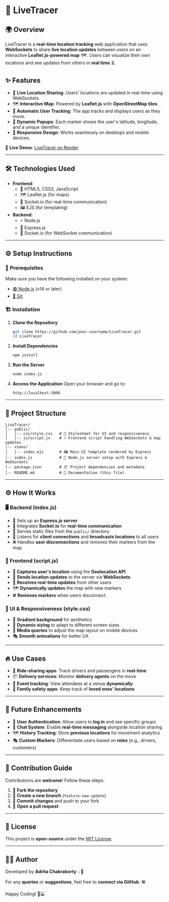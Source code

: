 # 🚀 LiveTracer

## 🌍 Overview
LiveTracer is a **real-time location tracking** web application that uses **WebSockets** to share **live location updates** between users on an interactive **Leaflet.js-powered map** 🗺️. Users can visualize their own locations and see updates from others in **real time** ⏳.

## ✨ Features
- 📌 **Live Location Sharing**: Users' locations are updated in real-time using WebSockets.
- 🗺️ **Interactive Map**: Powered by **Leaflet.js** with **OpenStreetMap tiles**.
- 🚶 **Automatic User Tracking**: The app tracks and displays users as they move.
- 💬 **Dynamic Popups**: Each marker shows the user's latitude, longitude, and a unique identifier.
- 📱 **Responsive Design**: Works seamlessly on desktops and mobile devices.

🔗 **Live Demo**: [LiveTracer on Render](https://livetracer.onrender.com/)

---

## 🛠️ Technologies Used
- **Frontend**:
  - 🎨 HTML5, CSS3, JavaScript
  - 🗺️ Leaflet.js (for maps)
  - 🔄 Socket.io (for real-time communication)
  - 🖼️ EJS (for templating)
- **Backend**:
  - ⚡ Node.js
  - 🚀 Express.js
  - 🔄 Socket.io (for WebSocket communication)

---

## ⚙️ Setup Instructions

### 📌 Prerequisites
Make sure you have the following installed on your system:
- [🟢 Node.js](https://nodejs.org/en/download/) (v14 or later)
- [🔗 Git](https://git-scm.com/downloads)

### 🏗️ Installation
1. **Clone the Repository**
   ```sh
   git clone https://github.com/your-username/LiveTracer.git
   cd LiveTracer
   ```
2. **Install Dependencies**
   ```sh
   npm install
   ```
3. **Run the Server**
   ```sh
   node index.js
   ```
4. **Access the Application**
   Open your browser and go to:
   ```
   http://localhost:3000
   ```

---

## 📁 Project Structure
```
LiveTracer/
│-- public/
│   │-- css/style.css   # 🎨 Stylesheet for UI and responsiveness
│   │-- js/script.js    # ⚡ Frontend script handling WebSockets & map updates
│-- views/
│   │-- index.ejs       # 🖼️ Main UI template rendered by Express
│-- index.js            # 🚀 Node.js server setup with Express & WebSockets
│-- package.json        # 📦 Project dependencies and metadata
│-- README.md           # 📜 Documentation (this file)
```

---

## ⚙️ How It Works
### 🖥️ Backend (index.js)
- 📡 Sets up an **Express.js server**
- 🔄 Integrates **Socket.io** for **real-time communication**
- 📂 Serves static files from the `public/` directory
- 📍 Listens for **client connections** and **broadcasts locations** to all users
- ❌ Handles **user disconnections** and removes their markers from the map

### 🎨 Frontend (script.js)
- 📍 **Captures user's location** using the **Geolocation API**
- 📡 **Sends location updates** to the server via **WebSockets**
- 🔄 **Receives real-time updates** from other users
- 🗺️ **Dynamically updates** the map with new markers
- ❌ **Removes markers** when users disconnect

### 🎨 UI & Responsiveness (style.css)
- 🌈 **Gradient background** for aesthetics
- 📏 **Dynamic sizing** to adapt to different screen sizes
- 📱 **Media queries** to adjust the map layout on mobile devices
- 🎭 **Smooth animations** for better UX

---

## 🔥 Use Cases
- 🚖 **Ride-sharing apps**: Track drivers and passengers in **real-time**
- 📦 **Delivery services**: Monitor **delivery agents** on the move
- 🎉 **Event tracking**: View attendees at a venue **dynamically**
- 🏡 **Family safety apps**: Keep track of **loved ones’ locations**

---

## 🚀 Future Enhancements
- 🔑 **User Authentication**: Allow users to **log in** and see specific groups
- 💬 **Chat System**: Enable **real-time messaging** alongside location sharing
- 🗺️ **History Tracking**: Store **previous locations** for movement analytics
- 🎭 **Custom Markers**: Differentiate users based on **roles** (e.g., drivers, customers)

---

## 🤝 Contribution Guide
Contributions are **welcome**! Follow these steps:
1. 🔄 **Fork the repository**
2. 🌱 **Create a new branch** (`feature-new-update`)
3. 📝 **Commit changes** and push to your fork
4. 📩 **Open a pull request**

---

## 📜 License
This project is **open-source** under the [MIT License](LICENSE).

---

## 👩‍💻 Author
Developed by **Adrita Chakraborty** 💡🚀

For any **queries** or **suggestions**, feel free to **connect via GitHub**. 🛠️

Happy Coding! 🎉💻

